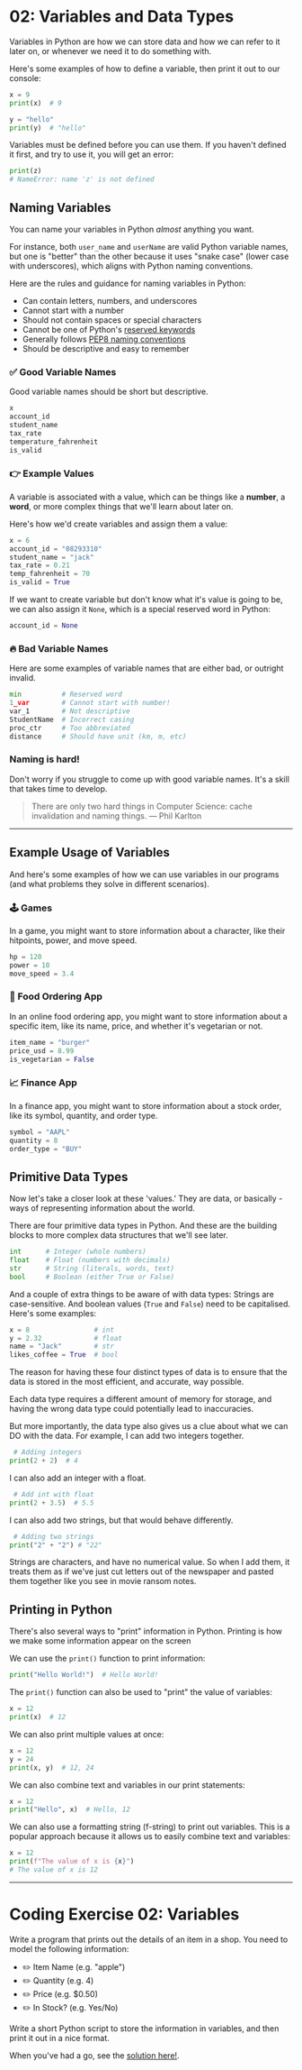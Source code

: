 # 02: Variables and Data Types

Variables in Python are how we can store data and how we can refer to it later on, or whenever we need it to do something with.

Here's some examples of how to define a variable, then print it out to our console:

```python
x = 9
print(x)  # 9
```

```python
y = "hello"
print(y)  # "hello"
```

Variables must be defined before you can use them. If you haven't defined it first, and try to use it, you will get an error:

```python
print(z)
# NameError: name 'z' is not defined
```

## Naming Variables

You can name your variables in Python _almost_ anything you want.

For instance, both `user_name` and `userName` are valid Python variable names, but one is "better" than the other because it uses "snake case" (lower case with underscores), which aligns with Python naming conventions.

Here are the rules and guidance for naming variables in Python:

- Can contain letters, numbers, and underscores
- Cannot start with a number
- Should not contain spaces or special characters
- Cannot be one of Python's [reserved keywords](https://docs.python.org/3/reference/lexical_analysis.html#keywords)
- Generally follows [PEP8 naming conventions](https://peps.python.org/pep-0008/#descriptive-naming-styles)
- Should be descriptive and easy to remember

### ✅ Good Variable Names

Good variable names should be short but descriptive.

```python
x
account_id
student_name
tax_rate
temperature_fahrenheit
is_valid
```

### 👉 Example Values

A variable is associated with a value, which can be things like a **number**, a **word**, or more complex things that we'll learn about later on.

Here's how we'd create variables and assign them a value:

```python
x = 6
account_id = "08293310"
student_name = "jack"
tax_rate = 0.21
temp_fahrenheit = 70
is_valid = True
```

If we want to create variable but don't know what it's value is going to be, we can also assign it `None`, which is a special reserved word in Python:

```python
account_id = None
```

### 🔥 Bad Variable Names

Here are some examples of variable names that are either bad, or outright invalid.

```python
min          # Reserved word
1_var        # Cannot start with number!
var_1        # Not descriptive
StudentName  # Incorrect casing
proc_ctr     # Too abbreviated
distance     # Should have unit (km, m, etc)
```

### Naming is hard!

Don't worry if you struggle to come up with good variable names. It's a skill that takes time to develop.

> There are only two hard things in Computer Science: cache invalidation and naming things. — Phil Karlton

---

## Example Usage of Variables

And here's some examples of how we can use variables in our programs (and what problems they solve in different scenarios).

### 🕹️ Games

In a game, you might want to store information about a character, like their hitpoints, power, and move speed.

```python
hp = 120
power = 10
move_speed = 3.4
```

### 🍔 Food Ordering App

In an online food ordering app, you might want to store information about a specific item, like its name, price, and whether it's vegetarian or not.

```python
item_name = "burger"
price_usd = 8.99
is_vegetarian = False
```

### 📈 Finance App

In a finance app, you might want to store information about a stock order, like its symbol, quantity, and order type.

```python
symbol = "AAPL"
quantity = 8
order_type = "BUY"
```

## Primitive Data Types

Now let's take a closer look at these 'values.' They are data, or basically - ways of representing information about the world.

There are four primitive data types in Python. And these are the building blocks to more complex data structures that we'll see later.

```python
int      # Integer (whole numbers)
float    # Float (numbers with decimals)
str      # String (literals, words, text)
bool     # Boolean (either True or False)
```

And a couple of extra things to be aware of with data types: Strings are case-sensitive. And boolean values (`True` and `False`) need to be capitalised. Here's some examples:

```python
x = 8                # int
y = 2.32             # float
name = "Jack"        # str
likes_coffee = True  # bool
```

The reason for having these four distinct types of data is to ensure that the data is stored in the most efficient, and accurate, way possible.

Each data type requires a different amount of memory for storage, and having the wrong data type could potentially lead to inaccuracies.

But more importantly, the data type also gives us a clue about what we can DO with the data. For example, I can add two integers together.

```python
 # Adding integers
print(2 + 2)  # 4
```

I can also add an integer with a float.

```python
 # Add int with float
print(2 + 3.5)  # 5.5
```

I can also add two strings, but that would behave differently.

```python
 # Adding two strings
print("2" + "2") # "22"
```

Strings are characters, and have no numerical value. So when I add them, it treats them as if we've just cut letters out of the newspaper and pasted them together like you see in movie ransom notes.

## Printing in Python

There's also several ways to "print" information in Python. Printing is how we make some information appear on the screen

We can use the `print()` function to print information:

```python
print("Hello World!")  # Hello World!
```

The `print()` function can also be used to "print" the value of variables:

```python
x = 12
print(x)  # 12
```

We can also print multiple values at once:

```python
x = 12
y = 24
print(x, y)  # 12, 24
```

We can also combine text and variables in our print statements:

```python
x = 12
print("Hello", x)  # Hello, 12
```

We can also use a formatting string (f-string) to print out variables. This is a popular approach because it allows us to easily combine text and variables:

```python
x = 12
print(f"The value of x is {x}")
# The value of x is 12
```

---

# Coding Exercise 02: Variables

Write a program that prints out the details of an item in a shop.
You need to model the following information:

- ✏️ Item Name (e.g. "apple")
- ✏️ Quantity (e.g. 4)
- ✏️ Price (e.g. $0.50)
- ✏️ In Stock? (e.g. Yes/No)

Write a short Python script to store the information in variables, and then print it out in a nice format.

When you've had a go, see the [solution here!](./solution_02.py).
